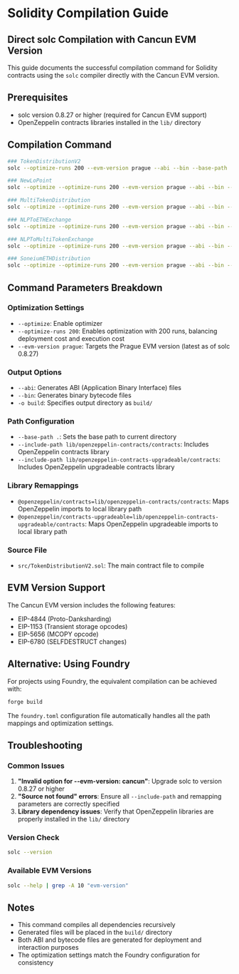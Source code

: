 # Solidity Compilation Guide

## Direct solc Compilation with Cancun EVM Version

This guide documents the successful compilation command for Solidity contracts using the `solc` compiler directly with the Cancun EVM version.

## Prerequisites

- solc version 0.8.27 or higher (required for Cancun EVM support)
- OpenZeppelin contracts libraries installed in the `lib/` directory

## Compilation Command

```bash
### TokenDistributionV2
solc --optimize-runs 200 --evm-version prague --abi --bin --base-path . --include-path lib/openzeppelin-contracts/contracts @openzeppelin/contracts=lib/openzeppelin-contracts/contracts --include-path lib/openzeppelin-contracts-upgradeable/contracts @openzeppelin/contracts-upgradeable=lib/openzeppelin-contracts-upgradeable/contracts src/TokenDistributionV2.sol -o solc-build
```

```bash
### NewLoPoint
solc --optimize --optimize-runs 200 --evm-version prague --abi --bin --base-path . --include-path lib/openzeppelin-contracts/contracts @openzeppelin/contracts=lib/openzeppelin-contracts/contracts --include-path lib/openzeppelin-contracts-upgradeable/contracts @openzeppelin/contracts-upgradeable=lib/openzeppelin-contracts-upgradeable/contracts src/NewLoPoint.sol -o solc-build
```

```bash
### MultiTokenDistribution
solc --optimize --optimize-runs 200 --evm-version prague --abi --bin --base-path . --include-path lib/openzeppelin-contracts/contracts @openzeppelin/contracts=lib/openzeppelin-contracts/contracts src/MultiTokenDistribution.sol -o solc-build
```

```bash
### NLPToETHExchange
solc --optimize --optimize-runs 200 --evm-version prague --abi --bin --base-path . --include-path lib/openzeppelin-contracts/contracts @openzeppelin/contracts=lib/openzeppelin-contracts/contracts --include-path lib/chainlink-evm/contracts/ @chainlink/contracts/=lib/chainlink-evm/contracts/ src/NLPToETHExchange.sol -o solc-build
```

```bash
### NLPToMultiTokenExchange
solc --optimize --optimize-runs 200 --evm-version prague --abi --bin --base-path . --include-path lib/openzeppelin-contracts/contracts @openzeppelin/contracts=lib/openzeppelin-contracts/contracts --include-path lib/chainlink-evm/contracts/ @chainlink/contracts/=lib/chainlink-evm/contracts/ src/NLPToMultiTokenExchange.sol -o solc-build
```

```bash
### SoneiumETHDistribution
solc --optimize --optimize-runs 200 --evm-version prague --abi --bin --base-path . --include-path lib/openzeppelin-contracts/contracts @openzeppelin/contracts=lib/openzeppelin-contracts/contracts src/SoneiumETHDistribution.sol -o solc-build
```

## Command Parameters Breakdown

### Optimization Settings
- `--optimize`: Enable optimizer
- `--optimize-runs 200`: Enables optimization with 200 runs, balancing deployment cost and execution cost
- `--evm-version prague`: Targets the Prague EVM version (latest as of solc 0.8.27)

### Output Options
- `--abi`: Generates ABI (Application Binary Interface) files
- `--bin`: Generates binary bytecode files
- `-o build`: Specifies output directory as `build/`

### Path Configuration
- `--base-path .`: Sets the base path to current directory
- `--include-path lib/openzeppelin-contracts/contracts`: Includes OpenZeppelin contracts library
- `--include-path lib/openzeppelin-contracts-upgradeable/contracts`: Includes OpenZeppelin upgradeable contracts library

### Library Remappings
- `@openzeppelin/contracts=lib/openzeppelin-contracts/contracts`: Maps OpenZeppelin imports to local library path
- `@openzeppelin/contracts-upgradeable=lib/openzeppelin-contracts-upgradeable/contracts`: Maps OpenZeppelin upgradeable imports to local library path

### Source File
- `src/TokenDistributionV2.sol`: The main contract file to compile

## EVM Version Support

The Cancun EVM version includes the following features:
- EIP-4844 (Proto-Danksharding)
- EIP-1153 (Transient storage opcodes)
- EIP-5656 (MCOPY opcode)
- EIP-6780 (SELFDESTRUCT changes)

## Alternative: Using Foundry

For projects using Foundry, the equivalent compilation can be achieved with:

```bash
forge build
```

The `foundry.toml` configuration file automatically handles all the path mappings and optimization settings.

## Troubleshooting

### Common Issues
1. **"Invalid option for --evm-version: cancun"**: Upgrade solc to version 0.8.27 or higher
2. **"Source not found" errors**: Ensure all `--include-path` and remapping parameters are correctly specified
3. **Library dependency issues**: Verify that OpenZeppelin libraries are properly installed in the `lib/` directory

### Version Check
```bash
solc --version
```

### Available EVM Versions
```bash
solc --help | grep -A 10 "evm-version"
```

## Notes

- This command compiles all dependencies recursively
- Generated files will be placed in the `build/` directory
- Both ABI and bytecode files are generated for deployment and interaction purposes
- The optimization settings match the Foundry configuration for consistency 